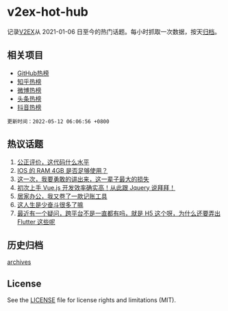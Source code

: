 # v2ex-hot-hub

 记录[V2EX](https://www.v2ex.com/)从 2021-01-06 日至今的热门话题。每小时抓取一次数据，按天[归档](archives)。
 
 ## 相关项目

- [GitHub热榜](https://github.com/snaildev/github-hot-hub)
- [知乎热榜](https://github.com/snaildev/zhihu-hot-hub)
- [微博热榜](https://github.com/snaildev/weibo-hot-hub)
- [头条热榜](https://github.com/snaildev/toutiao-hot-hub)
- [抖音热榜](https://github.com/snaildev/douyin-hot-hub)


 `更新时间：2022-05-12 06:06:56 +0800`

## 热议话题

1. [公正评价，这代码什么水平](https://www.v2ex.com/t/852125)
1. [IOS 的 RAM 4GB 是否足够使用？](https://www.v2ex.com/t/852189)
1. [这一次，我要勇敢的讲出来，这一辈子最大的损失](https://www.v2ex.com/t/852227)
1. [初次上手 Vue.js 开发效率确实高！从此跟 Jquery 说拜拜！](https://www.v2ex.com/t/852221)
1. [居家办公，我又卷了一款记账工具](https://www.v2ex.com/t/852108)
1. [这人生是少奋斗很多了嘛](https://www.v2ex.com/t/852183)
1. [最近有一个疑问，跨平台不是一直都有吗，就是 H5 这个呀，为什么还要弄出 Flutter 这些呢](https://www.v2ex.com/t/852191)

## 历史归档

[archives](archives)

## License

See the [LICENSE](LICENSE) file for license rights and limitations (MIT).
